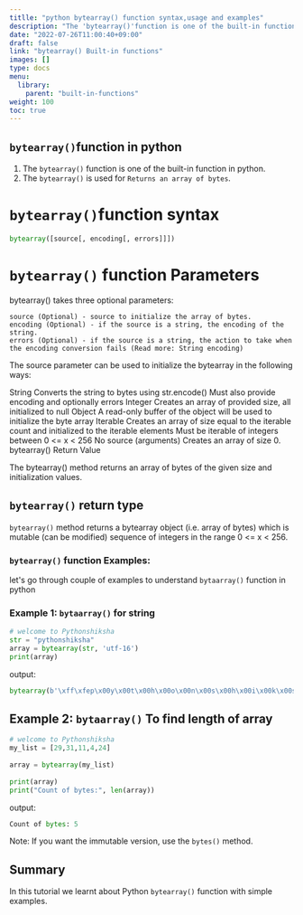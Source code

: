 ```yaml
---
titlle: "python bytearray() function syntax,usage and examples"
description: "The 'bytearray()'function is one of the built-in function in python"
date: "2022-07-26T11:00:40+09:00"
draft: false
link: "bytearray() Built-in functions"
images: []
type: docs
menu:
  library:
    parent: "built-in-functions"
weight: 100
toc: true
---
```


## `bytearray()`function in python

1. The `bytearray()` function is one of the built-in function in python.
2. The `bytearray()` is used for `Returns an array of bytes`.

# `bytearray()`function syntax

```python
bytearray([source[, encoding[, errors]]])
```
# `bytearray()` function Parameters

bytearray() takes three optional parameters:

    source (Optional) - source to initialize the array of bytes.
    encoding (Optional) - if the source is a string, the encoding of the string.
    errors (Optional) - if the source is a string, the action to take when the encoding conversion fails (Read more: String encoding)

The source parameter can be used to initialize the bytearray in the following ways:

String
	Converts the string to bytes using str.encode() Must also provide encoding and optionally errors
Integer
	Creates an array of provided size, all initialized to null
Object
	A read-only buffer of the object will be used to initialize the byte array
Iterable
	Creates an array of size equal to the iterable count and initialized to the iterable elements Must be iterable of integers between 0 <= x < 256
No source (arguments)
	Creates an array of size 0.
bytearray() Return Value

The bytearray() method returns an array of bytes of the given size and initialization values.

## `bytearray()` return type

`bytearray()` method returns a bytearray object (i.e. array of bytes) which is mutable (can be modified) sequence of integers in the range 0 <= x < 256.


### `bytearray()` function Examples:

let's go through couple of examples to understand `bytaarray()` function in python


### Example 1: `bytaarray()` for string

```python
# welcome to Pythonshiksha
str = "pythonshiksha"
array = bytearray(str, 'utf-16')
print(array)
```
output:
```python
bytearray(b'\xff\xfep\x00y\x00t\x00h\x00o\x00n\x00s\x00h\x00i\x00k\x00s\x00h\x00a\x00')
```

## Example 2: `bytaarray()` To find length of array

```python
# welcome to Pythonshiksha
my_list = [29,31,11,4,24]
  
array = bytearray(my_list)
  
print(array)
print("Count of bytes:", len(array))
```
output:

```python
Count of bytes: 5
```
Note:
If you want the immutable version, use the `bytes()` method.

## Summary

In this tutorial we learnt about Python `bytearray()` function with simple examples.
